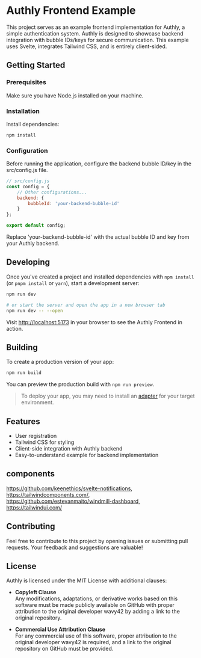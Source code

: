# Authly Frontend Example

This project serves as an example frontend implementation for Authly, a simple authentication system. Authly is designed to showcase backend integration with bubble IDs/keys for secure communication. This example uses Svelte, integrates Tailwind CSS, and is entirely client-sided.

## Getting Started

### Prerequisites

Make sure you have Node.js installed on your machine.

### Installation

Install dependencies:

```bash
npm install
```

### Configuration

Before running the application, configure the backend bubble ID/key in the src/config.js file.

```js
// src/config.js
const config = {
	// Other configurations...
	backend: {
		bubbleId: 'your-backend-bubble-id'
	}
};

export default config;
```

Replace 'your-backend-bubble-id' with the actual bubble ID and key from your Authly backend.

## Developing

Once you've created a project and installed dependencies with `npm install` (or `pnpm install` or `yarn`), start a development server:

```bash
npm run dev

# or start the server and open the app in a new browser tab
npm run dev -- --open
```

Visit <http://localhost:5173> in your browser to see the Authly Frontend in action.

## Building

To create a production version of your app:

```bash
npm run build
```

You can preview the production build with `npm run preview`.

> To deploy your app, you may need to install an [adapter](https://kit.svelte.dev/docs/adapters) for your target environment.

## Features

- User registration
- Tailwind CSS for styling
- Client-side integration with Authly backend
- Easy-to-understand example for backend implementation

## components

<https://github.com/keenethics/svelte-notifications>,
<https://tailwindcomponents.com/>,
<https://github.com/estevanmaito/windmill-dashboard>,
<https://tailwindui.com/>

## Contributing

Feel free to contribute to this project by opening issues or submitting pull requests. Your feedback and suggestions are valuable!

## License

Authly is licensed under the MIT License with additional clauses:

- **Copyleft Clause**</br>
  Any modifications, adaptations, or derivative works based on this software must be made publicly available on GitHub with proper attribution to the original developer wavy42 by adding a link to the original repository.

- **Commercial Use Attribution Clause**</br>
  For any commercial use of this software, proper attribution to the original developer wavy42 is required, and a link to the original repository on GitHub must be provided.
